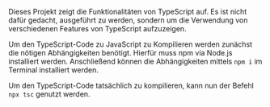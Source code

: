 Dieses Projekt zeigt die Funktionalitäten von TypeScript auf. Es ist nicht dafür gedacht, ausgeführt zu werden, sondern um die Verwendung von verschiedenen Features von TypeScript aufzuzeigen.

Um den TypeScript-Code zu JavaScript zu Kompilieren werden zunächst die nötigen Abhängigkeiten benötigt. Hierfür muss npm via Node.js installiert werden. Anschließend können die Abhängigkeiten mittels ```npm i``` im Terminal installiert werden.

Um den TypeScript-Code tatsächlich zu kompilieren, kann nun der Befehl ```npx tsc``` genutzt werden.